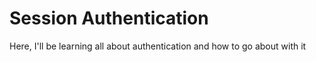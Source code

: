 # Session Authentication
Here, I'll be learning all about authentication and how to go about with it
